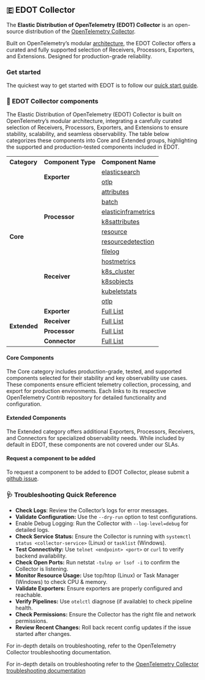 ## 🇪 EDOT Collector

The **Elastic Distribution of OpenTelemetry (EDOT) Collector** is an open-source distribution of the [OpenTelemetry Collector](https://github.com/open-telemetry/opentelemetry-collector).

Built on OpenTelemetry’s modular [architecture](https://opentelemetry.io/docs/collector/), the EDOT Collector offers a curated and fully supported selection of Receivers, Processors, Exporters, and Extensions. Designed for production-grade reliability. 

### Get started
The quickest way to get started with EDOT is to follow our [quick start guide](quickstart-guide.md).

### 🧩 EDOT Collector components

The Elastic Distribution of OpenTelemetry (EDOT) Collector is built on OpenTelemetry’s modular architecture, integrating a carefully curated selection of Receivers, Processors, Exporters, and Extensions to ensure stability, scalability, and seamless observability. The table below categorizes these components into Core and Extended groups, highlighting the supported and production-tested components included in EDOT.

<table style="border-collapse: collapse; width: 100%;">
    <tr>
        <th style="text-align: left;">Category</th>
        <th style="text-align: left;">Component Type</th>
        <th style="text-align: left;">Component Name</th>
    </tr>
    <!-- Core Components -->
    <tr>
        <td rowspan="14"><strong>Core</strong></td>
        <td rowspan="2"><strong>Exporter</strong></td>
        <td><a href="https://github.com/open-telemetry/opentelemetry-collector-contrib/tree/main/exporter/elasticsearchexporter">elasticsearch</a></td>
    </tr>
    <tr>
        <td><a href="https://github.com/open-telemetry/opentelemetry-collector/tree/main/exporter/otlpexporter">otlp</a></td>
    </tr>
    <tr>
        <td rowspan="6"><strong>Processor</strong></td>
        <td><a href="https://github.com/open-telemetry/opentelemetry-collector-contrib/tree/main/processor/attributesprocessor">attributes</a></td>
    </tr>
    <tr>
        <td><a href="https://github.com/open-telemetry/opentelemetry-collector/tree/main/processor/batchprocessor">batch</a></td>
    </tr>
    <tr>
        <td><a href="https://github.com/open-telemetry/opentelemetry-collector-contrib/tree/main/processor/elasticinframetricsprocessor">elasticinframetrics</a></td>
    </tr>
    <tr>
        <td><a href="https://github.com/open-telemetry/opentelemetry-collector-contrib/tree/main/processor/k8sattributesprocessor">k8sattributes</a></td>
    </tr>
    <tr>
        <td><a href="https://github.com/open-telemetry/opentelemetry-collector/tree/main/processor/resourceprocessor">resource</a></td>
    </tr>
    <tr>
        <td><a href="https://github.com/open-telemetry/opentelemetry-collector-contrib/tree/main/processor/resourcedetectionprocessor">resourcedetection</a></td>
    </tr>
    <tr>
        <td rowspan="6"><strong>Receiver</strong></td>
        <td><a href="https://github.com/open-telemetry/opentelemetry-collector-contrib/tree/main/receiver/filelogreceiver">filelog</a></td>
    </tr>
    <tr>
        <td><a href="https://github.com/open-telemetry/opentelemetry-collector-contrib/tree/main/receiver/hostmetricsreceiver">hostmetrics</a></td>
    </tr>
    <tr>
        <td><a href="https://github.com/open-telemetry/opentelemetry-collector-contrib/tree/main/receiver/k8sclusterreceiver">k8s_cluster</a></td>
    </tr>
    <tr>
        <td><a href="https://github.com/open-telemetry/opentelemetry-collector-contrib/tree/main/receiver/k8sobjectsreceiver">k8sobjects</a></td>
    </tr>
    <tr>
        <td><a href="https://github.com/open-telemetry/opentelemetry-collector-contrib/tree/main/receiver/kubeletstatsreceiver">kubeletstats</a></td>
    </tr>
    <tr>
        <td><a href="https://github.com/open-telemetry/opentelemetry-collector/tree/main/receiver/otlpreceiver">otlp</a></td>
    </tr>
    <!-- Extended Components -->
    <tr>
        <td rowspan="4"><strong>Extended</strong></td>
        <td><strong>Exporter</strong></td>
        <td><a href="https://github.com/elastic/elastic-agent/tree/main/internal/pkg/otel#exporters">Full List</a></td>
    </tr>
    <tr>
        <td><strong>Receiver</strong></td>
        <td><a href="https://github.com/elastic/elastic-agent/tree/main/internal/pkg/otel#receivers">Full List</a></td>
    </tr>
    <tr>
        <td><strong>Processor</strong></td>
        <td><a href="https://github.com/elastic/elastic-agent/tree/main/internal/pkg/otel#processors">Full List</a></td>
    </tr>
    <tr>
        <td><strong>Connector</strong></td>
        <td><a href="https://github.com/elastic/elastic-agent/tree/main/internal/pkg/otel#connectors">Full List</a></td>
    </tr>
</table>

#### Core Components
The Core category includes production-grade, tested, and supported components selected for their stability and key observability use cases. These components ensure efficient telemetry collection, processing, and export for production environments. Each links to its respective OpenTelemetry Contrib repository for detailed functionality and configuration.

#### Extended Components
The Extended category offers additional Exporters, Processors, Receivers, and Connectors for specialized observability needs. While included by default in EDOT, these components are not covered under our SLAs.

#### Request a component to be added
To request a component to be added to EDOT Collector, please submit a [github issue](https://github.com/elastic/opentelemetry/issues/new/choose).

### 🩺 Troubleshooting Quick Reference

* **Check Logs**: Review the Collector’s logs for error messages.
* **Validate Configuration:** Use the `--dry-run` option to test configurations.
* Enable Debug Logging: Run the Collector with `--log-level=debug` for detailed logs.
* **Check Service Status:** Ensure the Collector is running with `systemctl status <collector-service>` (Linux) or `tasklist` (Windows).
* **Test Connectivity:** Use `telnet <endpoint> <port>` or `curl` to verify backend availability.
* **Check Open Ports:** Run netstat `-tulnp or lsof -i` to confirm the Collector is listening.
* **Monitor Resource Usage:** Use top/htop (Linux) or Task Manager (Windows) to check CPU & memory.
* **Validate Exporters:** Ensure exporters are properly configured and reachable.
* **Verify Pipelines:** Use `otelctl` diagnose (if available) to check pipeline health.
* **Check Permissions:** Ensure the Collector has the right file and network permissions.
* **Review Recent Changes:** Roll back recent config updates if the issue started after changes.

For in-depth details on troubleshooting, refer to the OpenTelemetry Collector troubleshooting documentation.

For in-depth details on troubleshooting refer to the [OpenTelemetry Collector troubleshooting documentation](https://opentelemetry.io/docs/collector/troubleshooting/)